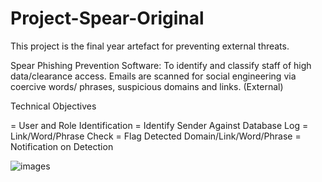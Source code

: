 # Project-Spear-Original


This project is the final year artefact for preventing external threats.

Spear Phishing Prevention Software: To identify and classify staff of high data/clearance access. Emails are scanned for social engineering via coercive words/ phrases, suspicious domains and links.  (External)

Technical Objectives

= User and Role Identification 
= Identify Sender Against Database Log
= Link/Word/Phrase Check
= Flag Detected Domain/Link/Word/Phrase
= Notification on Detection



![images](https://github.com/Abdurr224/Project-Spear-Original/assets/166424757/7a945c25-0a87-4f44-8799-67ea116a17e4)



